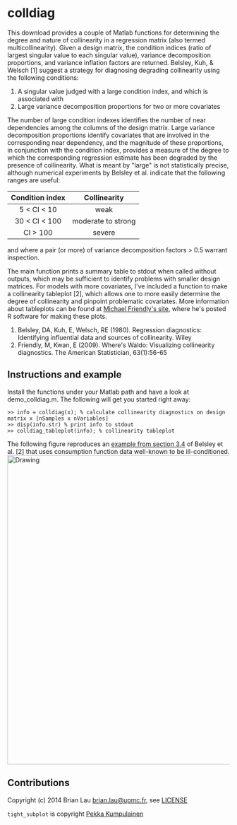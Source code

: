 colldiag
========

This download provides a couple of Matlab functions for determining the degree and nature of collinearity in a regression matrix (also termed multicollinearity). Given a design matrix, the condition indices (ratio of largest singular value to each singular value), variance decomposition proportions, and variance inflation factors are returned. Belsley, Kuh, & Welsch [1] suggest a strategy for diagnosing degrading collinearity using the following conditions:

1. A singular value judged with a large condition index, and which is associated with
2. Large variance decomposition proportions for two or more covariates

The number of large condition indexes identifies the number of near dependencies among the columns of the design matrix. Large variance decomposition proportions identify covariates that are involved in the corresponding near dependency, and the magnitude of these proportions, in conjunction with the condition index, provides a measure of the degree to which the corresponding regression estimate has been degraded by the presence of collinearity. What is meant by "large" is not statistically precise, although numerical experiments by Belsley et al. indicate that the following ranges are useful:

| Condition index | Collinearity |
|:---------------:|:----------------------:|
| 5 < CI < 10     | weak  |
| 30 < CI < 100   | moderate to strong |
| CI > 100        | severe |
and where a pair (or more) of variance decomposition factors > 0.5 warrant inspection.

The main function prints a summary table to stdout when called without outputs, which may be sufficient to identify problems with smaller design matrices. For models with more covariates, I've included a function to make a collinearity tableplot [2], which allows one to more easily determine the degree of collinearity and pinpoint problematic covariates. More information about tableplots can be found at [Michael Friendly's site](http://www.datavis.ca/papers/viscollin/), where he's posted R software for making these plots.

1. Belsley, DA, Kuh, E, Welsch, RE (1980).
Regression diagnostics: Identifying influential data and sources of collinearity. Wiley
2. Friendly, M, Kwan, E (2009).
Where's Waldo: Visualizing collinearity diagnostics. The American Statistician, 63(1):56-65

## Instructions and example
Install the functions under your Matlab path and have a look at demo_colldiag.m.
The following will get you started right away:

```
>> info = colldiag(x); % calculate collinearity diagnostics on design matrix x [nSamples x nVariables]
>> disp(info.str) % print info to stdout
>> colldiag_tableplot(info); % collinearity tableplot
```
The following figure reproduces an [example from section 3.4](https://encrypted.google.com/books?id=GECBEUJVNe0C&lpg=PP1&pg=PA163#v=onepage&q&f=false) of Belsley et al. [2] that uses consumption function data well-known to be ill-conditioned. 
<img src="http://www.subcortex.net/research/code/collinearity-diagnostics-matlab-code/collinearity-tableplot.png" alt="Drawing" style="width: 700px;"/>

## Contributions
Copyright (c) 2014 Brian Lau [brian.lau@upmc.fr](mailto:brian.lau@upmc.fr), see [LICENSE](https://github.com/brian-lau/colldiag/blob/master/LICENSE)

`tight_subplot` is copyright [Pekka Kumpulainen](http://www.mathworks.com/matlabcentral/fileexchange/27991-tight-subplot)


